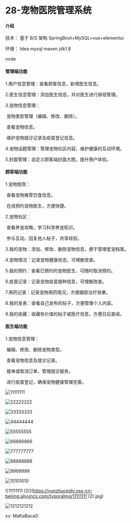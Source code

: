 # 28-宠物医院管理系统

#### 介绍
技术：
基于 B/S 架构 SpringBoot+MySQL+vue+elementui

环境：
Idea mysql maven jdk1.8

node



#### **管理端功能**

1.用户信息管理：查看顾客信息，新增医生信息。

2.医生信息管理：添加医生信息，并对医生进行排班管理。

3.宠物信息管理：

​     宠物类型管理（编辑、修改、删除）。

​     查看宠物信息。

​     维护宠物就诊记录及疫苗登记信息。

4.宠物话题管理：管理宠物社区内容，维护健康的互动环境。

5.封面管理：自定义顾客端封面大图，提升用户体验。



#### 顾客端功能

1.宠物医院：

​      查看宠物推荐饮食信息。

​      在线预约宠物医生，方便快捷。

2.宠物社区：

​      查看养宠攻略，学习科学养宠知识。

​      参与互动，回复他人帖子，共享经验。

3.我的宠物：添加、修改、删除宠物信息，便于管理爱宠档案。

4.宠物情况：记录宠物健康状态，可增删改查。

5.我的预约：查看已预约的宠物医生，可随时取消预约。

6.疫苗记录：记录宠物疫苗接种信息，可增删改查。

7.用药记录：记录宠物用药情况，方便跟踪治疗效果。

8.我的发表：查看自己发布的帖子，方便管理个人内容。

9.我的收藏：收藏有价值的帖子或医疗信息，方便日后查阅。



#### 医生端功能

1.宠物信息管理：

​     编辑、修改、删除宠物类型。

​     查看宠物信息及就诊记录。

​     接单或取消订单，管理就诊服务。

​     进行疫苗登记，确保宠物健康管理完善。

![11111111](https://yunzhuceshi.oss-cn-beijing.aliyuncs.com/typoraImg/11111111.jpg)

![22222222](https://yunzhuceshi.oss-cn-beijing.aliyuncs.com/typoraImg/22222222.jpg)

![33333333](https://yunzhuceshi.oss-cn-beijing.aliyuncs.com/typoraImg/33333333.jpg)

![44444444](https://yunzhuceshi.oss-cn-beijing.aliyuncs.com/typoraImg/44444444.jpg)

![55555555](https://yunzhuceshi.oss-cn-beijing.aliyuncs.com/typoraImg/55555555.jpg)

![66666666](https://yunzhuceshi.oss-cn-beijing.aliyuncs.com/typoraImg/66666666.jpg)

![777777777](https://yunzhuceshi.oss-cn-beijing.aliyuncs.com/typoraImg/777777777.jpg)

![88888888](https://yunzhuceshi.oss-cn-beijing.aliyuncs.com/typoraImg/88888888.jpg)

![9999999](https://yunzhuceshi.oss-cn-beijing.aliyuncs.com/typoraImg/9999999.jpg)

![10101010](https://yunzhuceshi.oss-cn-beijing.aliyuncs.com/typoraImg/10101010.jpg)

![11111111 (2)](https://yunzhuceshi.oss-cn-beijing.aliyuncs.com/typoraImg/11111111 (2).jpg)

![1212121212](https://yunzhuceshi.oss-cn-beijing.aliyuncs.com/typoraImg/1212121212.jpg)

xv:  MaKaBaca0
